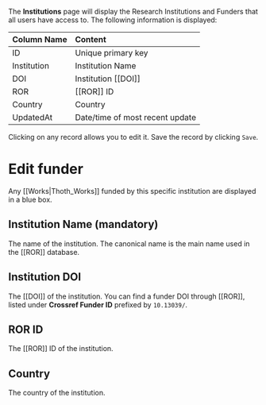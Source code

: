 The **Institutions** page will display the Research Institutions and Funders that all users have access to. The following information is displayed:

| Column Name  | Content      |
| :---         | :---          | 
| ID           | Unique primary key    | 
| Institution      | Institution Name |
| DOI    | Institution [[DOI]] |
| ROR    | [[ROR]] ID |
| Country | Country |
| UpdatedAt    | Date/time of most recent update |

Clicking on any record allows you to edit it. Save the record by clicking `Save`.

# Edit funder

Any [[Works|Thoth_Works]] funded by this specific institution are displayed in a blue box.

## Institution Name (mandatory)

The name of the institution. The canonical name is the main name used in the [[ROR]] database.

## Institution DOI

The [[DOI]] of the institution. You can find a funder DOI through [[ROR]], listed under **Crossref Funder ID** prefixed by `10.13039/`.

## ROR ID

The [[ROR]] ID of the institution.

## Country

The country of the institution.

